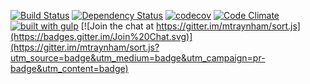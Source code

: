 [![Build Status](https://travis-ci.org/mtraynham/sort.js.svg?branch=master)](https://travis-ci.org/mtraynham/sort.js)
[![Dependency Status](https://gemnasium.com/mtraynham/sort.js.svg)](https://gemnasium.com/mtraynham/sort.js)
[![codecov](https://codecov.io/gh/mtraynham/sort.js/branch/master/graph/badge.svg)](https://codecov.io/gh/mtraynham/sort.js)
[![Code Climate](https://codeclimate.com/github/mtraynham/sort.js/badges/gpa.svg)](https://codeclimate.com/github/mtraynham/sort.js)
[![built with gulp](https://camo.githubusercontent.com/2a01d8fcbdfc09eb24d02c6655c897f0ab9ca69a/687474703a2f2f696d672e736869656c64732e696f2f62616467652f6275696c74253230776974682d67756c702e6a732d7265642e737667)](http://gulpjs.com)
[![Join the chat at https://gitter.im/mtraynham/sort.js](https://badges.gitter.im/Join%20Chat.svg)](https://gitter.im/mtraynham/sort.js?utm_source=badge&utm_medium=badge&utm_campaign=pr-badge&utm_content=badge)
